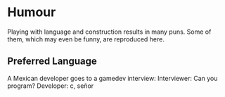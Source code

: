# Humour

Playing with language and construction results in many puns.
Some of them, which may even be funny, are reproduced here.


## Preferred Language

A Mexican developer goes to a gamedev interview:
Interviewer: Can you program?
Developer: c, señor
